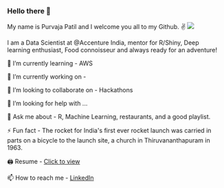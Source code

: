 ### Hello there 👋

My name is Purvaja Patil and I welcome you all to my Github. ✌️
![](https://komarev.com/ghpvc/?username=purvajapatil&color=blueviolet)

I am a Data Scientist at @Accenture India, mentor for R/Shiny, Deep learning enthusiast, Food connoisseur and always ready for an adventure!

🌱 I’m currently learning - AWS 

🔭 I’m currently working on - 

👯 I’m looking to collaborate on - Hackathons

🤔 I’m looking for help with ...

💬 Ask me about - R, Machine Learning, restaurants, and a good playlist.

⚡️ Fun fact - The rocket for India's first ever rocket launch was carried in parts on a bicycle to the launch site, a church in Thiruvananthapuram in 1963.

🖨 Resume - [Click to view](https://drive.google.com/file/d/1O3O4hIQiaoHdxGIF0MyWG9nv46_tzHsu/view?usp=sharing)

📫 How to reach me - [LinkedIn](https://www.linkedin.com/in/purvajapatil/)


